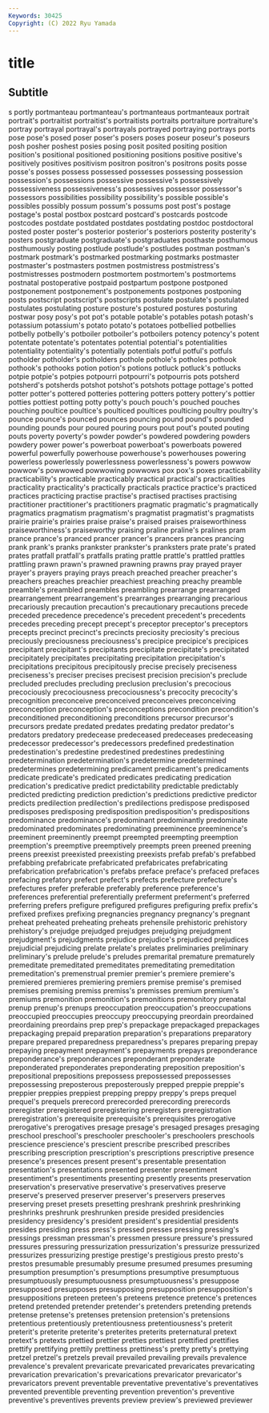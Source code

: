 ```yaml
---
Keywords: 30425
Copyright: (C) 2022 Ryu Yamada
---
```



# title

## Subtitle
s portly portmanteau
portmanteau's portmanteaus portmanteaux portrait portrait's portraitist portraitist's portraitists portraits portraiture
portraiture's portray portrayal portrayal's portrayals portrayed portraying portrays ports pose
pose's posed poser poser's posers poses poseur poseur's poseurs posh
posher poshest posies posing posit posited positing position position's positional
positioned positioning positions positive positive's positively positives positivism positron positron's
positrons posits posse posse's posses possess possessed possesses possessing possession
possession's possessions possessive possessive's possessively possessiveness possessiveness's possessives possessor possessor's
possessors possibilities possibility possibility's possible possible's possibles possibly possum possum's
possums post post's postage postage's postal postbox postcard postcard's postcards
postcode postcodes postdate postdated postdates postdating postdoc postdoctoral posted poster
poster's posterior posterior's posteriors posterity posterity's posters postgraduate postgraduate's postgraduates
posthaste posthumous posthumously posting postlude postlude's postludes postman postman's postmark
postmark's postmarked postmarking postmarks postmaster postmaster's postmasters postmen postmistress postmistress's
postmistresses postmodern postmortem postmortem's postmortems postnatal postoperative postpaid postpartum postpone
postponed postponement postponement's postponements postpones postponing posts postscript postscript's postscripts
postulate postulate's postulated postulates postulating posture posture's postured postures posturing
postwar posy posy's pot pot's potable potable's potables potash potash's
potassium potassium's potato potato's potatoes potbellied potbellies potbelly potbelly's potboiler
potboiler's potboilers potency potency's potent potentate potentate's potentates potential potential's
potentialities potentiality potentiality's potentially potentials potful potful's potfuls potholder potholder's
potholders pothole pothole's potholes pothook pothook's pothooks potion potion's potions
potluck potluck's potlucks potpie potpie's potpies potpourri potpourri's potpourris pots
potsherd potsherd's potsherds potshot potshot's potshots pottage pottage's potted potter
potter's pottered potteries pottering potters pottery pottery's pottier potties pottiest
potting potty potty's pouch pouch's pouched pouches pouching poultice poultice's
poulticed poultices poulticing poultry poultry's pounce pounce's pounced pounces pouncing
pound pound's pounded pounding pounds pour poured pouring pours pout
pout's pouted pouting pouts poverty poverty's powder powder's powdered powdering
powders powdery power power's powerboat powerboat's powerboats powered powerful powerfully
powerhouse powerhouse's powerhouses powering powerless powerlessly powerlessness powerlessness's powers powwow
powwow's powwowed powwowing powwows pox pox's poxes practicability practicability's practicable
practicably practical practical's practicalities practicality practicality's practically practicals practice practice's
practiced practices practicing practise practise's practised practises practising practitioner practitioner's
practitioners pragmatic pragmatic's pragmatically pragmatics pragmatism pragmatism's pragmatist pragmatist's pragmatists
prairie prairie's prairies praise praise's praised praises praiseworthiness praiseworthiness's praiseworthy
praising praline praline's pralines pram prance prance's pranced prancer prancer's
prancers prances prancing prank prank's pranks prankster prankster's pranksters prate
prate's prated prates pratfall pratfall's pratfalls prating prattle prattle's prattled
prattles prattling prawn prawn's prawned prawning prawns pray prayed prayer
prayer's prayers praying prays preach preached preacher preacher's preachers preaches
preachier preachiest preaching preachy preamble preamble's preambled preambles preambling prearrange
prearranged prearrangement prearrangement's prearranges prearranging precarious precariously precaution precaution's precautionary
precautions precede preceded precedence precedence's precedent precedent's precedents precedes preceding
precept precept's preceptor preceptor's preceptors precepts precinct precinct's precincts preciosity
preciosity's precious preciously preciousness preciousness's precipice precipice's precipices precipitant precipitant's
precipitants precipitate precipitate's precipitated precipitately precipitates precipitating precipitation precipitation's precipitations
precipitous precipitously precise precisely preciseness preciseness's preciser precises precisest precision
precision's preclude precluded precludes precluding preclusion preclusion's precocious precociously precociousness
precociousness's precocity precocity's precognition preconceive preconceived preconceives preconceiving preconception preconception's
preconceptions precondition precondition's preconditioned preconditioning preconditions precursor precursor's precursors predate
predated predates predating predator predator's predators predatory predecease predeceased predeceases
predeceasing predecessor predecessor's predecessors predefined predestination predestination's predestine predestined predestines
predestining predetermination predetermination's predetermine predetermined predetermines predetermining predicament predicament's predicaments
predicate predicate's predicated predicates predicating predication predication's predicative predict predictability
predictable predictably predicted predicting prediction prediction's predictions predictive predictor predicts
predilection predilection's predilections predispose predisposed predisposes predisposing predisposition predisposition's predispositions
predominance predominance's predominant predominantly predominate predominated predominates predominating preeminence preeminence's
preeminent preeminently preempt preempted preempting preemption preemption's preemptive preemptively preempts
preen preened preening preens preexist preexisted preexisting preexists prefab prefab's
prefabbed prefabbing prefabricate prefabricated prefabricates prefabricating prefabrication prefabrication's prefabs preface
preface's prefaced prefaces prefacing prefatory prefect prefect's prefects prefecture prefecture's
prefectures prefer preferable preferably preference preference's preferences preferential preferentially preferment
preferment's preferred preferring prefers prefigure prefigured prefigures prefiguring prefix prefix's
prefixed prefixes prefixing pregnancies pregnancy pregnancy's pregnant preheat preheated preheating
preheats prehensile prehistoric prehistory prehistory's prejudge prejudged prejudges prejudging prejudgment
prejudgment's prejudgments prejudice prejudice's prejudiced prejudices prejudicial prejudicing prelate prelate's
prelates preliminaries preliminary preliminary's prelude prelude's preludes premarital premature prematurely
premeditate premeditated premeditates premeditating premeditation premeditation's premenstrual premier premier's premiere
premiere's premiered premieres premiering premiers premise premise's premised premises premising
premiss premiss's premisses premium premium's premiums premonition premonition's premonitions premonitory
prenatal prenup prenup's prenups preoccupation preoccupation's preoccupations preoccupied preoccupies preoccupy
preoccupying preordain preordained preordaining preordains prep prep's prepackage prepackaged prepackages
prepackaging prepaid preparation preparation's preparations preparatory prepare prepared preparedness preparedness's
prepares preparing prepay prepaying prepayment prepayment's prepayments prepays preponderance preponderance's
preponderances preponderant preponderate preponderated preponderates preponderating preposition preposition's prepositional prepositions
prepossess prepossessed prepossesses prepossessing preposterous preposterously prepped preppie preppie's preppier
preppies preppiest prepping preppy preppy's preps prequel prequel's prequels prerecord
prerecorded prerecording prerecords preregister preregistered preregistering preregisters preregistration preregistration's prerequisite
prerequisite's prerequisites prerogative prerogative's prerogatives presage presage's presaged presages presaging
preschool preschool's preschooler preschooler's preschoolers preschools prescience prescience's prescient prescribe
prescribed prescribes prescribing prescription prescription's prescriptions prescriptive presence presence's presences
present present's presentable presentation presentation's presentations presented presenter presentiment presentiment's
presentiments presenting presently presents preservation preservation's preservative preservative's preservatives preserve
preserve's preserved preserver preserver's preservers preserves preserving preset presets presetting
preshrank preshrink preshrinking preshrinks preshrunk preshrunken preside presided presidencies presidency
presidency's president president's presidential presidents presides presiding press press's pressed
presses pressing pressing's pressings pressman pressman's pressmen pressure pressure's pressured
pressures pressuring pressurization pressurization's pressurize pressurized pressurizes pressurizing prestige prestige's
prestigious presto presto's prestos presumable presumably presume presumed presumes presuming
presumption presumption's presumptions presumptive presumptuous presumptuously presumptuousness presumptuousness's presuppose presupposed
presupposes presupposing presupposition presupposition's presuppositions preteen preteen's preteens pretence pretence's
pretences pretend pretended pretender pretender's pretenders pretending pretends pretense pretense's
pretenses pretension pretension's pretensions pretentious pretentiously pretentiousness pretentiousness's preterit preterit's
preterite preterite's preterites preterits preternatural pretext pretext's pretexts prettied prettier
pretties prettiest prettified prettifies prettify prettifying prettily prettiness prettiness's pretty
pretty's prettying pretzel pretzel's pretzels prevail prevailed prevailing prevails prevalence
prevalence's prevalent prevaricate prevaricated prevaricates prevaricating prevarication prevarication's prevarications prevaricator
prevaricator's prevaricators prevent preventable preventative preventative's preventatives prevented preventible preventing
prevention prevention's preventive preventive's preventives prevents preview preview's previewed previewer
